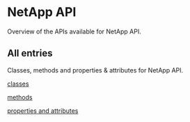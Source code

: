 [
This is a templated file. Adding content to this file may result in it being
reverted. Instead, if you want to place additional content, create an
"overview_content.md" file in `docs/` directory. The Sphinx tool will
pick up on the content and merge the content.
]: #

# NetApp API

Overview of the APIs available for NetApp API.

## All entries

Classes, methods and properties & attributes for
NetApp API.

[classes](https://cloud.google.com/python/docs/reference/netapp/latest/summary_class.html)

[methods](https://cloud.google.com/python/docs/reference/netapp/latest/summary_method.html)

[properties and
attributes](https://cloud.google.com/python/docs/reference/netapp/latest/summary_property.html)
